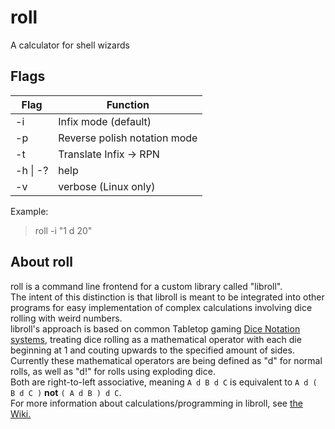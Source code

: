 # roll
A calculator for shell wizards

## Flags

|Flag |Function
|--- |---
|-i |Infix mode (default) 
|-p |Reverse polish notation mode
|-t |Translate Infix -> RPN
|-h \| -? |help
|-v |verbose (Linux only)

Example:
> roll -i "1 d 20"


## About roll

roll is a command line frontend for a custom library called "libroll". \
The intent of this distinction is that libroll is meant to be integrated into other programs for easy implementation of complex calculations involving dice rolling with weird numbers. \
libroll's approach is based on common Tabletop gaming [Dice Notation systems]( https://en.wikipedia.org/wiki/Dice_notation/ ), treating dice rolling as a mathematical operator with each die beginning at 1 and couting upwards to the specified amount of sides. \
Currently these mathematical operators are being defined as "d" for normal rolls, as well as "d!" for rolls using exploding dice. \
Both are right-to-left associative, meaning `A d B d C` is equivalent to `A d ( B d C )` **not** `( A d B ) d C`. \
For more information about calculations/programming in libroll, see [the Wiki.](http://www.github.com/zibonbadi/roll/wiki/Home)
